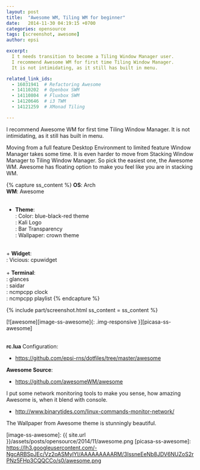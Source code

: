```yaml
---
layout: post
title:  "Awesome WM, Tiling WM for beginner"
date:   2014-11-30 04:19:15 +0700
categories: opensource
tags: [screenshot, awesome]
author: epsi

excerpt:
  I t needs transition to become a Tiling Window Manager user.
  I recommend Awesome WM for first time Tiling Window Manager.
  It is not intimidating, as it still has built in menu.

related_link_ids: 
  - 16031941  # Refactoring Awesome
  - 14110202  # Openbox SWM
  - 14110804  # Fluxbox SWM
  - 14120646  # i3 TWM
  - 14121259  # XMonad Tiling

---
```


I recommend Awesome WM for first time Tiling Window Manager.
It is not intimidating, as it still has built in menu.

Moving from a full feature Desktop Environment
to limited feature Window Manager takes some time.
It is even harder to move from Stacking Window Manager
to Tiling Window Manager. So pick the easiest one, the Awesome WM.
Awesome has floating option to make you feel like you are in stacking WM.

{% capture ss_content %}
<strong>OS</strong>: Arch<br/> 
<strong>WM</strong>: Awesome<br/>
<br/>
  + <strong>Theme</strong>:<br/>
  : Color: blue-black-red theme<br/>
  : Kali Logo<br/>
  : Bar Transparency<br/>
  : Wallpaper: crown theme<br/>
<br/>
  + <strong>Widget</strong>:<br/>
  : Vicious: cpuwidget<br/>
<br/>
  + <strong>Terminal</strong>:<br/>
  : glances<br/>
  : saidar<br/>
  : ncmpcpp clock<br/>
  : ncmpcpp playlist
{% endcapture %}

{% include part/screenshot.html ss_content = ss_content %}


[![awesome][image-ss-awesome]{: .img-responsive }][picasa-ss-awesome]
<br/><br/>


**rc.lua** Configuration:

* <https://github.com/epsi-rns/dotfiles/tree/master/awesome>

**Awesome Source**:

* <https://github.com/awesomeWM/awesome>


I put some network monitoring tools to make you sense,
how amazing Awesome is, when it blend with console.

* <http://www.binarytides.com/linux-commands-monitor-network/>

The Wallpaper from Awesome theme is stunningly beautiful.


[//]: <> ( -- -- -- links below -- -- -- )

[image-ss-awesome]: {{ site.url }}/assets/posts/opensource/2014/11/awesome.png
[picasa-ss-awesome]: https://lh3.googleusercontent.com/-NgcARBSpJEc/Vz2oASMylYI/AAAAAAAAARM/3IssneEeNb8JDV6NUZoS2rPNz5FHp3CQQCCo/s0/awesome.png
